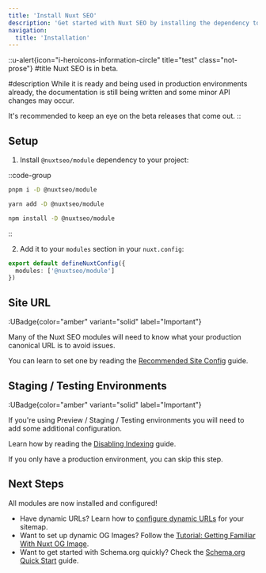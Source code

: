 ```yaml
---
title: 'Install Nuxt SEO'
description: 'Get started with Nuxt SEO by installing the dependency to your project.'
navigation:
  title: 'Installation'
---
```


::u-alert{icon="i-heroicons-information-circle" title="test" class="not-prose"}
#title
Nuxt SEO is in beta.

#description
While it is ready and being used in production environments already, the documentation is still being written and some minor
API changes may occur.

It's recommended to keep an eye on the beta releases that come out.
::

## Setup

1. Install `@nuxtseo/module` dependency to your project:

::code-group

```sh [pnpm]
pnpm i -D @nuxtseo/module
```

```bash [yarn]
yarn add -D @nuxtseo/module
```

```bash [npm]
npm install -D @nuxtseo/module
```

::

2. Add it to your `modules` section in your `nuxt.config`:

```ts [nuxt.config.ts]
export default defineNuxtConfig({
  modules: ['@nuxtseo/module']
})
```

## Site URL

:UBadge{color="amber" variant="solid" label="Important"}

Many of the Nuxt SEO modules will need to know what your production canonical URL is to avoid issues.

You can learn to set one by reading the [Recommended Site Config](/nuxt-seo/guides/configuring-modules) guide.

## Staging / Testing Environments

:UBadge{color="amber" variant="solid" label="Important"}

If you're using Preview / Staging / Testing environments you will need to add some additional configuration.

Learn how by reading the [Disabling Indexing](/robots/guides/disable-indexing) guide.

If you only have a production environment, you can skip this step.

## Next Steps

All modules are now installed and configured!

- Have dynamic URLs? Learn how to [configure dynamic URLs](/sitemap/guides/dynamic-urls) for your sitemap.
- Want to set up dynamic OG Images? Follow the [Tutorial: Getting Familiar With Nuxt OG Image](/og-image/getting-started/getting-familar-with-nuxt-og-image).
- Want to get started with Schema.org quickly? Check the [Schema.org Quick Start](/schema-org/guides/quick-setup) guide.
